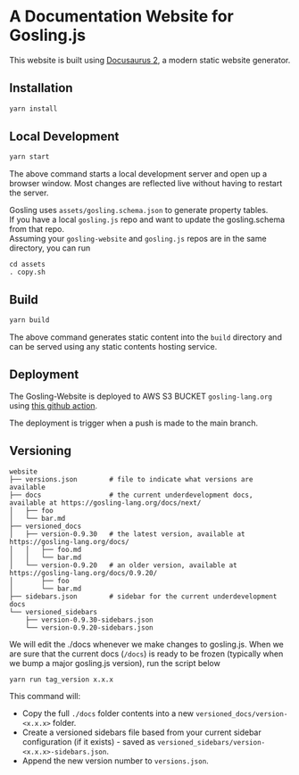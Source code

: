 # A Documentation Website for Gosling.js

This website is built using [Docusaurus 2](https://v2.docusaurus.io/), a modern static website generator.


## Installation

```sh
yarn install
```

## Local Development


```sh
yarn start
```

The above command starts a local development server and open up a browser window. Most changes are reflected live without having to restart the server.


Gosling uses `assets/gosling.schema.json` to generate property tables.  
If you have a local `gosling.js` repo and want to update the gosling.schema from that repo.  
Assuming your `gosling-website` and `gosling.js` repos are in the same directory, you can run
```
cd assets
. copy.sh
```

## Build

```sh
yarn build
```

The above command generates static content into the `build` directory and can be served using any static contents hosting service.

## Deployment

<!-- ```console
GIT_USER=<Your GitHub username> USE_SSH=true yarn deploy
```

If you are using GitHub pages for hosting, this command is a convenient way to build the website and push to the `gh-pages` branch. -->

The Gosling-Website is deployed to AWS S3 BUCKET `gosling-lang.org` using [this github action](https://github.com/gosling-lang/gosling-website/blob/main/.github/workflows/deploy_action.yml).

The deployment is trigger when a push is made to the main branch.

## Versioning
```
website
├── versions.json        # file to indicate what versions are available
├── docs                 # the current underdevelopment docs, available at https://gosling-lang.org/docs/next/
│   ├── foo
│   └── bar.md        
├── versioned_docs
│   ├── version-0.9.30   # the latest version, available at https://gosling-lang.org/docs/
│   │   ├── foo.md  
│   │   └── bar.md
│   └── version-0.9.20   # an older version, available at https://gosling-lang.org/docs/0.9.20/
│       ├── foo
│       └── bar.md
├── sidebars.json        # sidebar for the current underdevelopment docs 
└── versioned_sidebars
    ├── version-0.9.30-sidebars.json
    └── version-0.9.20-sidebars.json

```

We will edit the ./docs whenever we make changes to gosling.js.
When we are sure that the current docs (`/docs`) is ready to be frozen (typically when we bump a major gosling.js version), run the script below
```
yarn run tag_version x.x.x
```

This command will:
- Copy the full `./docs` folder contents into a new `versioned_docs/version-<x.x.x>` folder.
- Create a versioned sidebars file based from your current sidebar configuration (if it exists) - saved as `versioned_sidebars/version-<x.x.x>-sidebars.json`.
- Append the new version number to `versions.json`.
